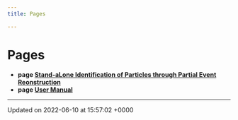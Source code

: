 ```yaml
---
title: Pages

---
```


# Pages




* **page [Stand-aLone Identification of Particles through Partial Event Reonstruction](/)** 
* **page [User Manual](/Pages/md_README.md#page-md-readme)** 



-------------------------------

Updated on 2022-06-10 at 15:57:02 +0000
